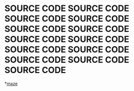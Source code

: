 # SOURCE CODE SOURCE CODE SOURCE CODE SOURCE CODE SOURCE CODE SOURCE CODE SOURCE CODE SOURCE CODE SOURCE CODE SOURCE CODE SOURCE CODE SOURCE CODE SOURCE CODE

*[maze][maze]

[maze]: source-code/maze_game.yyz
